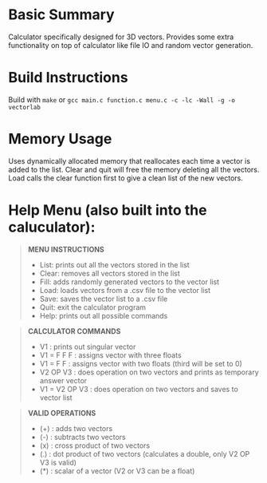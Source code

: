 # Basic Summary
Calculator specifically designed for 3D vectors.
Provides some extra functionality on top of calculator like file IO and random vector generation.

# Build Instructions
Build with `make` or `gcc main.c function.c menu.c -c -lc -Wall -g -o vectorlab`

# Memory Usage
Uses dynamically allocated memory that reallocates each time a vector is added to the list.
Clear and quit will free the memory deleting all the vectors.
Load calls the clear function first to give a clean list of the new vectors.

# Help Menu (also built into the caluculator):
>**MENU INSTRUCTIONS**
>    - List: prints out all the vectors stored in the list
>    - Clear: removes all vectors stored in the list
>    - Fill: adds randomly generated vectors to the vector list
>    - Load: loads vectors from a .csv file to the vector list
>    - Save: saves the vector list to a .csv file
>    - Quit: exit the calculator program
>    - Help: prints out all possible commands

>**CALCULATOR COMMANDS**
>    - V1 : prints out singular vector
>    - V1 = F F F : assigns vector with three floats
>    - V1 = F F : assigns vector with two floats (third will be set to 0)
>    - V2 OP V3 : does operation on two vectors and prints as temporary answer vector
>    - V1 = V2 OP V3 : does operation on two vectors and saves to vector list

>**VALID OPERATIONS**
>    - (+) : adds two vectors
>    - (-) : subtracts two vectors
>    - (x) : cross product of two vectors
>    - (.) : dot product of two vectors (calculates a double, only V2 OP V3 is valid)
>    - (*) : scalar of a vector (V2 or V3 can be a float)